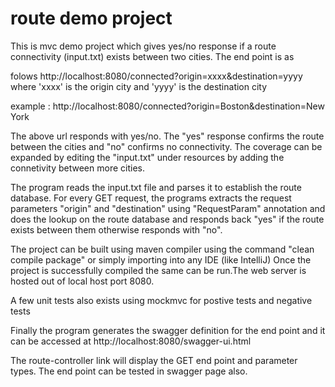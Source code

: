 # route demo project

This is mvc demo project which gives yes/no response if a route connectivity (input.txt) exists between two cities. The end point is as

folows http://localhost:8080/connected?origin=xxxx&destination=yyyy where 'xxxx' is the origin city and 'yyyy' is the destination city

example : http://localhost:8080/connected?origin=Boston&destination=New York

The above url responds with yes/no. The "yes" response confirms the route between the cities and "no" confirms no connectivity. The coverage can be expanded by editing the "input.txt" under resources by adding the connetivity between more cities.

The program reads the input.txt file and parses it to establish the route database. For every GET request, the programs extracts the request parameters "origin" and "destination" using "RequestParam" annotation and does the lookup on the route database and responds back "yes" if the route exists between them otherwise responds with "no".

The project can be built using maven compiler using the command "clean compile package" or simply importing into any IDE (like IntelliJ) Once the project is successfully compiled the same can be run.The web server is hosted out of local host port 8080.

A few unit tests also exists using mockmvc for postive tests and negative tests

Finally the program generates the swagger definition for the end point and it can be accessed at http://localhost:8080/swagger-ui.html

The route-controller link will display the GET end point and parameter types. The end point can be tested in swagger page also.


